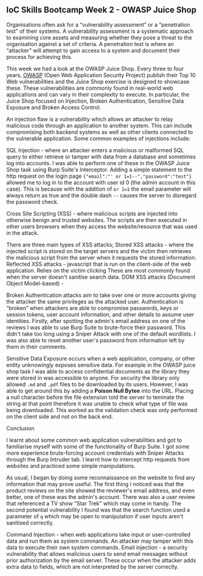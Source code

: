 ## IoC Skills Bootcamp Week 2 - OWASP Juice Shop

Organisations often ask for a “vulnerability assessment” or a “penetration test” of their systems. A vulnerability assessment is a systematic approach to examining core assets and measuring whether they pose a threat to the organisation against a set of criteria. A penetration test is where an “attacker” will attempt to gain access to a system and document their process for achieving this.

This week we had a look at the OWASP Juice Shop. Every three to four years, [OWASP](https://owasp.org/) (Open Web Application Security Project) publish their Top 10 Web vulnerabilities and the Juice Shop exercise is designed to showcase these. These vulnerabilities are commonly found in real-world web applications and can vary in their complexity to execute. In particular, the Juice Shop focused on Injection, Broken Authentication, Sensitive Data Exposure and Broken Access Control.

An injection flaw is a vulnerability which allows an attacker to relay malicious code through an application to another system. This can include compromising both backend systems as well as other clients connected to the vulnerable application. Some common examples of injections include:

SQL Injection - where an attacker enters a malicious or malformed SQL query to either retrieve or tamper with data from a database and sometimes log into accounts. I was able to perform one of these in the OWASP Juice Shop task using Burp Suite's Interceptor. Adding a simple statement to the http request on the login page `{"email":"' or 1=1--","password":"test"}` allowed me to log in to the account with user id 0 (the admin account in this case). This is because with the addition of `or 1=1` the email parameter will always return as true and the double dash `--` causes the server to disregard the password check.

Cross Site Scripting (XSS) - where malicious scripts are injected into otherwise benign and trusted websites. The scripts are then executed in other users browsers when they access the website/resource that was used in the attack. 

There are three main types of XSS attacks;
Stored XSS attacks - where the injected script is stored on the target servers and the victim then retrieves the malicious script from the server when it requests the stored information. 
Reflected XSS attacks - javascript that is run on the client-side of the web application. Relies on the victim clicking These are most commonly found when the server doesn't sanitise search data. 
DOM XSS attacks (Document Object Model-based) - 

Broken Authentication attacks aim to take over one or more accounts giving the attacker the same privileges as the attacked user. Authentication is “broken” when attackers are able to compromise passwords, keys or session tokens, user account information, and other details to assume user identities. Firstly, after spotting the admin's email address on one of the reviews I was able to use Burp Suite to brute-force their password. This didn't take too long using a Sniper Attack with one of the default wordlists. I was also able to reset another user's password from information left by them in their comments. 

Sensitive Data Exposure occurs when a web application, company, or other entity unknowingly exposes sensitive data. For example in the OWASP juice shop task I was able to access confidential documents as the library they were stored in was accessible to anyone. For security the library only allowed `.md` and `.pdf` files to be downloaded
by its users. However, I was able to get around this by adding a **Poison Null Bytee** into the URL. Placing a null character before the file extension told the server to teminate the string at that point therefore it was unable to check what type of file was being downloaded. This worked as the validation check was only performed on the client side and not on the back end.

Conclusion

I learnt about some common web application vulnerabilities and got to familiarise myself with some of the functionality of Burp Suite. I got some more experience brute-forcing account credentials with Sniper Attacks through the Burp Intruder tab. I learnt how to intercept http requests from websites and practiced some simple manipulations. 



As usual, I began by doing some reconnaissance on the website to find any information that may prove useful. The first thing I noticed was that the product reviews on the site showed the reviewer's email address, and even better, one of these was the admin's account. There was also a user review that referenced a TV show "Star Trek" which may come in handy. The second potential vulnerability I found was that the search function used a parameter of `q` which may be open to manipulation if user inputs aren't sanitised correctly.  

Command Injection - when web applications take input or user-controlled data and run them as system commands. An attacker may tamper with this data to execute their own system commands. 
Email injection - a security vulnerability that allows malicious users to send email messages without prior authorization by the email server. These occur when the attacker adds extra data to fields, which are not interpreted by the server correctly. 
